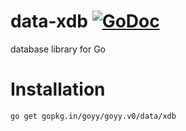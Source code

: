 # data-xdb [![GoDoc](http://godoc.org/gopkg.in/goyy/goyy.v0?status.png)](http://godoc.org/gopkg.in/goyy/goyy.v0/data/xdb)
database library for Go

# Installation
`go get gopkg.in/goyy/goyy.v0/data/xdb`
